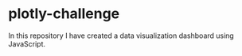 # plotly-challenge
In this repository I have created a data visualization dashboard using JavaScript.
